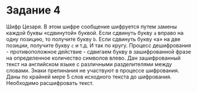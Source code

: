 # Задание 4

Шифр Цезаря. В этом шифре сообщение шифруется путем замены каждой буквы «сдвинутой» буквой. Если сдвинуть букву `a` вправо на одну позицию, то получите букву `b`. Если сдвинуть букву «a» на две позиции, получите букву `c` и т.д. И так по кругу.
Процесс дешифрования - противоположное действие - сдвигаем букву в зашифрованной фразе на определенное количество символов влево.
Дан зашифрованный текст на английском языке с различными разделителями между словами.
Знаки препинания не участвуют в процессе шифрования.
Даны по крайней мере 5 слов исходного текста до шифрования.
Необходимо расшифровать текст.